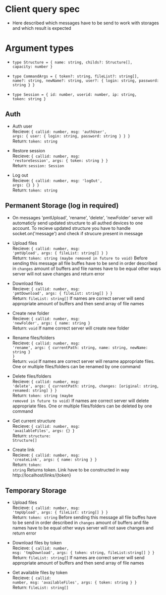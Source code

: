 # Client query spec

- Here described which messages have to be send to work with storages and which result is expected

# Argument types

- <code>type Structure = {
  name: string,
  childs?: Structure[],
  capacity: number
  } </code>

- <code>type CommandArgs = {
  token?: string,
  fileList?: string[],
  name?: string,
  newName?: string,
  user?: { login: string, password: string }
  } </code>

- <code>type Session = {
  id: number,
  userid: number,
  ip: string,
  token: string
  } </code>

## Auth

- Auth user <br/> Recieve: <code>{ callid: number, msg: 'authUser', args: { user: { login: string, password: string } } }</code> <br/> Return: <code>token: string</code>

- Restore session <br/> Recieve: <code>{ callid: number, msg: 'restoreSession', args: { token: string } }</code> <br/> Return: <code>session: Session</code>

- Log out <br/> Recieve: <code>{ callid: number, msg: 'logOut', args: {} } }</code> <br/> Return: <code>token: string</code>

## Permanent Storage (log in required)

- On messages 'pmtUpload', 'rename', 'delete', 'newFolder' server will automaticly send updated structure to all authed devices to one account. To recieve updated structure you have to handle socket.on('message') and check if strucure present in message

- Upload files <br/> Recieve: <code>{ callid: number, msg: 'pmtUpload', args: { fileList: string[] } }</code> <br/> Return: <code>token: string (maybe removed in future to void)</code> Before sending this message all file buffes have to be send in order described in <code>changes</code> amount of buffers and file names have to be equal other ways server will not save changes and return error

- Download files <br/> Recieve: <code>{ callid: number, msg: 'pmtDownload', args: { fileList: string[] } }</code> <br/> Return: <code>fileList: string[]</code> If names are correct server will send appropriate amount of buffers and then send array of file names

- Create new folder <br/> Recieve: <code>{ callid: number, msg: 'newFolder', args: { name: string }</code> <br/> Return: <code>void</code> If name correct server will create new folder

- Rename files/folders <br/> Recieve: <code>{ callid: number, msg: 'rename', args: { currentPath: string, name: string, newName: string } }</code> <br/> Return: <code>void</code> If names are correct server will rename appropriate files. One or multiple files/folders can be renamed by one command

- Delete files/folders <br/> Recieve: <code>{ callid: number, msg: 'delete', args: { currentPath: string, changes: [original: string, renamed: string] } }</code> <br/> Return: <code>token: string (maybe removed in future to void)</code> If names are correct server will delete appropriate files. One or multiple files/folders can be deleted by one command

- Get current structure <br/> Recieve: <code>{ callid: number, msg: 'availableFiles', args: {} }</code> <br/> Return: <code>structure: Structure[]</code>

- Create link <br/> Recieve: <code>{ callid: number, msg: 'createLink', args: { name: string } }</code> <br/> Return: <code>token: string</code> Returns token. Link have to be constructed in way http://localhost/links/{token}

## Temporary Storage

- Upload files <br/> Recieve: <code>{ callid: number, msg: 'tmpUpload', args: { fileList: string[] } }</code> <br/> Return: <code>token: string</code> Before sending this message all file buffes have to be send in order described in <code>changes</code> amount of buffers and file names have to be equal other ways server will not save changes and return error

- Download files by token <br/> Recieve: <code>{ callid: number, msg: 'tmpDownload', args: { token: string, fileList:string[] } }</code> <br/> Return: <code>fileList: string[]</code> If names are correct server will send appropriate amount of buffers and then send array of file names

- Get available files by token <br/> Recieve: <code>{ callid: number, msg: 'availableFiles', args: { token: string } }</code> <br/> Return: <code>fileList: string[]</code>
